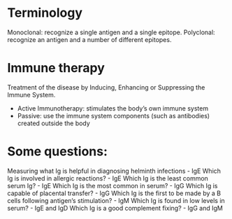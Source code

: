 # Terminology
Monoclonal: recognize a single antigen and a single epitope.
Polyclonal: recognize an antigen and a number of different epitopes.

# Immune therapy
Treatment of the disease by Inducing, Enhancing or Suppressing the Immune System.
+ Active Immunotherapy: stimulates the body’s own immune system
+ Passive: use the immune system components (such as antibodies) created outside the body

# Some questions:
Measuring what Ig is helpful in diagnosing helminth infections - IgE
Which Ig is involved in allergic reactions? - IgE
Which Ig is the least common serum Ig? - IgE
Which Ig is the most common in serum?  - IgG
Which Ig is capable of placental transfer? - IgG
Which Ig is the first to be made by a B cells following antigen’s stimulation? - IgM
Which Ig is found in low levels in serum? - IgE and IgD
Which Ig is a good complement fixing? - IgG and IgM

